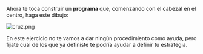 Ahora te toca construir un **programa** que, comenzando con el cabezal en el centro, haga este dibujo:

![cruz.png](https://raw.githubusercontent.com/sagrado-corazon-alcal/mumuki-guia-fundamentos-practica-procedimientos/master/images/cruz.png)

En este ejercicio no te vamos a dar ningún procedimiento como ayuda, pero fijate cuál de los que ya definiste te podría ayudar a definir tu estrategia.
